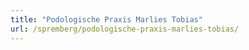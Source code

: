 ```yaml
---
title: "Podologische Praxis Marlies Tobias"
url: /spremberg/podologische-praxis-marlies-tobias/
---
```

